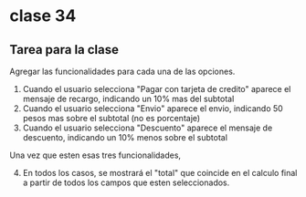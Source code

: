 # clase 34

## Tarea para la clase 

Agregar las funcionalidades para cada una de las opciones. 

1. Cuando el usuario selecciona "Pagar con tarjeta de credito" aparece el mensaje de recargo, indicando un 10% mas del subtotal
2. Cuando el usuario selecciona "Envio" aparece el envio, indicando 50 pesos mas sobre el subtotal (no es porcentaje)
3. Cuando el usuario selecciona "Descuento" aparece el mensaje de descuento, indicando un 10% menos sobre el subtotal

Una vez que esten esas tres funcionalidades, 

4. En todos los casos, se mostrará el "total" que coincide en el calculo final a partir de todos los campos que esten seleccionados. 

